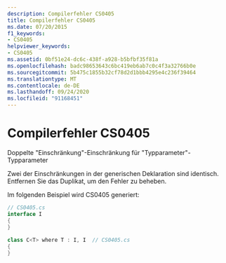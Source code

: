 ```yaml
---
description: Compilerfehler CS0405
title: Compilerfehler CS0405
ms.date: 07/20/2015
f1_keywords:
- CS0405
helpviewer_keywords:
- CS0405
ms.assetid: 0bf51e24-dc6c-438f-a928-b5bfbf35f81a
ms.openlocfilehash: badc98653643c6bc419eb6ab7c0c4f3a32766b0e
ms.sourcegitcommit: 5b475c1855b32cf78d2d1bbb4295e4c236f39464
ms.translationtype: MT
ms.contentlocale: de-DE
ms.lasthandoff: 09/24/2020
ms.locfileid: "91168451"
---
```

# <a name="compiler-error-cs0405"></a>Compilerfehler CS0405

Doppelte "Einschränkung"-Einschränkung für "Typparameter"-Typparameter  
  
 Zwei der Einschränkungen in der generischen Deklaration sind identisch. Entfernen Sie das Duplikat, um den Fehler zu beheben.  
  
 Im folgenden Beispiel wird CS0405 generiert:  
  
```csharp  
// CS0405.cs  
interface I  
{  
}  
  
class C<T> where T : I, I  // CS0405.cs  
{  
}  
```
